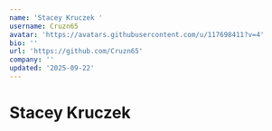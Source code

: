 ```yaml
---
name: 'Stacey Kruczek '
username: Cruzn65
avatar: 'https://avatars.githubusercontent.com/u/117698411?v=4'
bio: ''
url: 'https://github.com/Cruzn65'
company: ''
updated: '2025-09-22'
---
```


# Stacey Kruczek 




